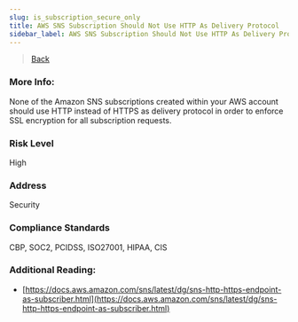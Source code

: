 ```yaml
---
slug: is_subscription_secure_only
title: AWS SNS Subscription Should Not Use HTTP As Delivery Protocol
sidebar_label: AWS SNS Subscription Should Not Use HTTP As Delivery Protocol
---
```

> [Back](../../snsmonitoring)

### More Info:
None of the Amazon SNS subscriptions created within your AWS account should use HTTP instead of HTTPS as delivery protocol in order to enforce SSL encryption for all subscription requests.

### Risk Level
High

### Address
Security

### Compliance Standards
CBP, SOC2, PCIDSS, ISO27001, HIPAA, CIS

### Additional Reading:
- [https://docs.aws.amazon.com/sns/latest/dg/sns-http-https-endpoint-as-subscriber.html](https://docs.aws.amazon.com/sns/latest/dg/sns-http-https-endpoint-as-subscriber.html) 